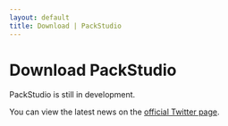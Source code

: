 ```yaml
---
layout: default
title: Download | PackStudio
---
```

# Download PackStudio

<section class="content-box" markdown="1">

PackStudio is still in development.

You can view the latest news on the [official Twitter page](https://twitter.com/PackStudioNews).

</section>
